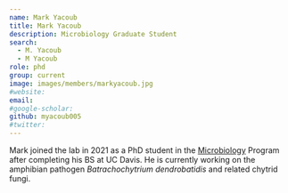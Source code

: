 ```yaml
---
name: Mark Yacoub
title: Mark Yacoub
description: Microbiology Graduate Student
search:
  - M. Yacoub
  - M Yacoub
role: phd
group: current
image: images/members/markyacoub.jpg
#website:
email:
#google-scholar:
github: myacoub005
#twitter:
---
```


Mark joined the lab in 2021 as a PhD student in the [Microbiology](http://microbiology.ucr.edu) Program after completing his BS at UC Davis. He is currently working on the amphibian pathogen _Batrachochytrium dendrobatidis_ and related chytrid fungi.
